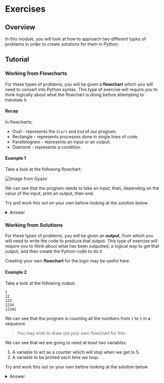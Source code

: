 # Exercises

## Overview

In this module, you will look at how to approach two different types of problems in order to create solutions for them in Python.

## Tutorial

### Working from Flowcharts

For these types of problems, you will be given a **flowchart** which you will need to convert into Python syntax.
This type of exercise will require you to think logically about what the flowchart is doing before attempting to translate it.

#### Recap

In flowcharts:
- Oval - represents the `Start` and `End` of our program.
- Rectangle - represents processes done in single lines of code.
- Parallelogram - represents an input or an output.
- Diamond - represents a condition.

#### Example 1

Take a look at the following flowchart:

![Image from Gyazo](https://i.gyazo.com/d5cf2e3f8aa28fe77e094a1d2b960fdb.png)

We can see that the program needs to take an input, then, depending on the value of the input, print an output, then end.

Try and work this out on your own before looking at the solution below.

<details><summary>Answer</summary>

```python
num = int(input('Please enter a number: '))
if num % 2 == 0:
    print(num, "is even")
else:
    print(num, "is odd")
```

</details>

### Working from Solutions

For these types of problems, you will be given an **output**, from which you will need to write the code to produce that output.
This type of exercise will require you to think about what has been outputted, a logical way to get that output, and then create the Python code to do it.

Creating your own **flowchart** for the logic may be useful here.

#### Example 2

Take a look at the following output:

```
1
12
123
1234
12345
```

We can see that the program is counting all the numbers from `1` to `5` in a sequence.

> You may wish to draw out your own flowchart for this.

We can see that we are going to need at least two variables:

1. A variable to act as a counter which will stop when we get to 5.
2. A variable to be printed each time we loop.

Try and work this out on your own before looking at the solution below.

<details><summary>Answer</summary>

```python
counter = 1
output = ""

while counter <=5:
    output = output + str(counter)
    print(output)
    counter = counter + 1
```

</details>
